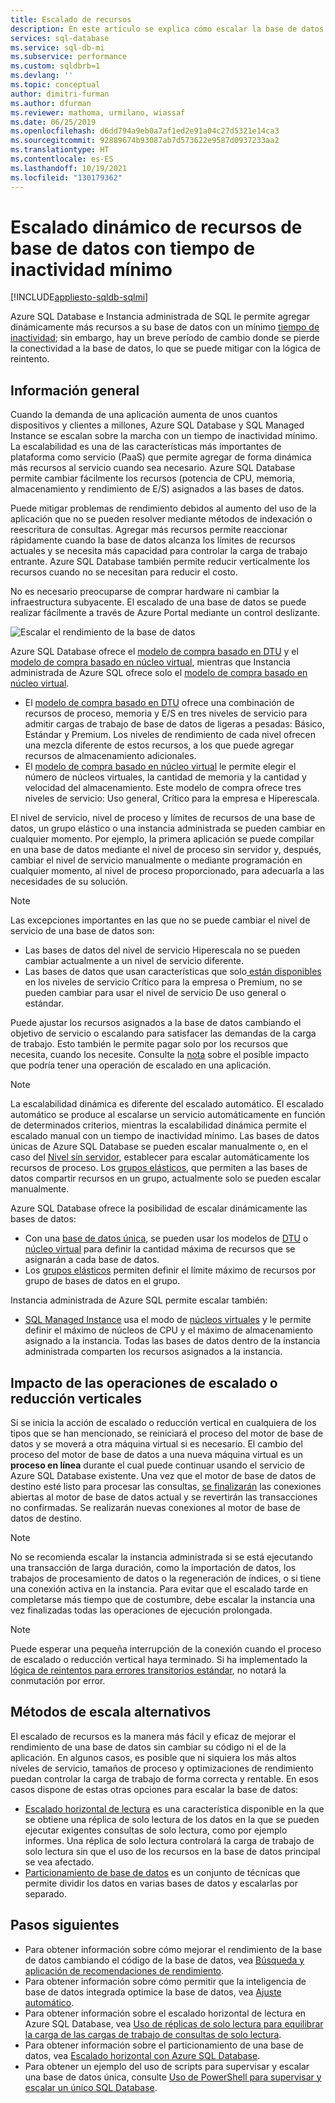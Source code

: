 ```yaml
---
title: Escalado de recursos
description: En este artículo se explica cómo escalar la base de datos en Azure SQL Database e Instancia administrada de SQL mediante la adición o eliminación de recursos asignados.
services: sql-database
ms.service: sql-db-mi
ms.subservice: performance
ms.custom: sqldbrb=1
ms.devlang: ''
ms.topic: conceptual
author: dimitri-furman
ms.author: dfurman
ms.reviewer: mathoma, urmilano, wiassaf
ms.date: 06/25/2019
ms.openlocfilehash: d6dd794a9eb0a7af1ed2e91a04c27d5321e14ca3
ms.sourcegitcommit: 92889674b93087ab7d573622e9587d0937233aa2
ms.translationtype: HT
ms.contentlocale: es-ES
ms.lasthandoff: 10/19/2021
ms.locfileid: "130179362"
---
```

# <a name="dynamically-scale-database-resources-with-minimal-downtime"></a>Escalado dinámico de recursos de base de datos con tiempo de inactividad mínimo
[!INCLUDE[appliesto-sqldb-sqlmi](../includes/appliesto-sqldb-sqlmi.md)]

Azure SQL Database e Instancia administrada de SQL le permite agregar dinámicamente más recursos a su base de datos con un mínimo [tiempo de inactividad](https://azure.microsoft.com/support/legal/sla/azure-sql-database); sin embargo, hay un breve período de cambio donde se pierde la conectividad a la base de datos, lo que se puede mitigar con la lógica de reintento.

## <a name="overview"></a>Información general

Cuando la demanda de una aplicación aumenta de unos cuantos dispositivos y clientes a millones, Azure SQL Database y SQL Managed Instance se escalan sobre la marcha con un tiempo de inactividad mínimo. La escalabilidad es una de las características más importantes de plataforma como servicio (PaaS) que permite agregar de forma dinámica más recursos al servicio cuando sea necesario. Azure SQL Database permite cambiar fácilmente los recursos (potencia de CPU, memoria, almacenamiento y rendimiento de E/S) asignados a las bases de datos.

Puede mitigar problemas de rendimiento debidos al aumento del uso de la aplicación que no se pueden resolver mediante métodos de indexación o reescritura de consultas. Agregar más recursos permite reaccionar rápidamente cuando la base de datos alcanza los límites de recursos actuales y se necesita más capacidad para controlar la carga de trabajo entrante. Azure SQL Database también permite reducir verticalmente los recursos cuando no se necesitan para reducir el costo.

No es necesario preocuparse de comprar hardware ni cambiar la infraestructura subyacente. El escalado de una base de datos se puede realizar fácilmente a través de Azure Portal mediante un control deslizante.

![Escalar el rendimiento de la base de datos](./media/scale-resources/scale-performance.svg)

Azure SQL Database ofrece el [modelo de compra basado en DTU](service-tiers-dtu.md) y el [modelo de compra basado en núcleo virtual](service-tiers-vcore.md), mientras que Instancia administrada de Azure SQL ofrece solo el [modelo de compra basado en núcleo virtual](service-tiers-vcore.md). 

- El [modelo de compra basado en DTU](service-tiers-dtu.md) ofrece una combinación de recursos de proceso, memoria y E/S en tres niveles de servicio para admitir cargas de trabajo de base de datos de ligeras a pesadas: Básico, Estándar y Premium. Los niveles de rendimiento de cada nivel ofrecen una mezcla diferente de estos recursos, a los que puede agregar recursos de almacenamiento adicionales.
- El [modelo de compra basado en núcleo virtual](service-tiers-vcore.md) le permite elegir el número de núcleos virtuales, la cantidad de memoria y la cantidad y velocidad del almacenamiento. Este modelo de compra ofrece tres niveles de servicio: Uso general, Crítico para la empresa e Hiperescala.

El nivel de servicio, nivel de proceso y límites de recursos de una base de datos, un grupo elástico o una instancia administrada se pueden cambiar en cualquier momento. Por ejemplo, la primera aplicación se puede compilar en una base de datos mediante el nivel de proceso sin servidor y, después, cambiar el nivel de servicio manualmente o mediante programación en cualquier momento, al nivel de proceso proporcionado, para adecuarla a las necesidades de su solución.

> [!NOTE]
> Las excepciones importantes en las que no se puede cambiar el nivel de servicio de una base de datos son:
> - Las bases de datos del nivel de servicio Hiperescala no se pueden cambiar actualmente a un nivel de servicio diferente.
> - Las bases de datos que usan características que solo[ están disponibles](features-comparison.md#features-of-sql-database-and-sql-managed-instance) en los niveles de servicio Crítico para la empresa o Premium, no se pueden cambiar para usar el nivel de servicio De uso general o estándar.

Puede ajustar los recursos asignados a la base de datos cambiando el objetivo de servicio o escalando para satisfacer las demandas de la carga de trabajo. Esto también le permite pagar solo por los recursos que necesita, cuando los necesite. Consulte la [nota](#impact-of-scale-up-or-scale-down-operations) sobre el posible impacto que podría tener una operación de escalado en una aplicación.

> [!NOTE]
> La escalabilidad dinámica es diferente del escalado automático. El escalado automático se produce al escalarse un servicio automáticamente en función de determinados criterios, mientras la escalabilidad dinámica permite el escalado manual con un tiempo de inactividad mínimo. Las bases de datos únicas de Azure SQL Database se pueden escalar manualmente o, en el caso del [Nivel sin servidor](serverless-tier-overview.md), establecer para escalar automáticamente los recursos de proceso. Los [grupos elásticos](elastic-pool-overview.md), que permiten a las bases de datos compartir recursos en un grupo, actualmente solo se pueden escalar manualmente.

Azure SQL Database ofrece la posibilidad de escalar dinámicamente las bases de datos:

- Con una [base de datos única](single-database-scale.md), se pueden usar los modelos de [DTU](resource-limits-dtu-single-databases.md) o [núcleo virtual](resource-limits-vcore-single-databases.md) para definir la cantidad máxima de recursos que se asignarán a cada base de datos.
- Los [grupos elásticos](elastic-pool-scale.md) permiten definir el límite máximo de recursos por grupo de bases de datos en el grupo.

Instancia administrada de Azure SQL permite escalar también: 

- [SQL Managed Instance](../managed-instance/sql-managed-instance-paas-overview.md) usa el modo de [núcleos virtuales](../managed-instance/sql-managed-instance-paas-overview.md#vcore-based-purchasing-model) y le permite definir el máximo de núcleos de CPU y el máximo de almacenamiento asignado a la instancia. Todas las bases de datos dentro de la instancia administrada comparten los recursos asignados a la instancia.

## <a name="impact-of-scale-up-or-scale-down-operations"></a>Impacto de las operaciones de escalado o reducción verticales

Si se inicia la acción de escalado o reducción vertical en cualquiera de los tipos que se han mencionado, se reiniciará el proceso del motor de base de datos y se moverá a otra máquina virtual si es necesario. El cambio del proceso del motor de base de datos a una nueva máquina virtual es un **proceso en línea** durante el cual puede continuar usando el servicio de Azure SQL Database existente. Una vez que el motor de base de datos de destino esté listo para procesar las consultas, [se finalizarán](single-database-scale.md#impact) las conexiones abiertas al motor de base de datos actual y se revertirán las transacciones no confirmadas. Se realizarán nuevas conexiones al motor de base de datos de destino.

> [!NOTE]
> No se recomienda escalar la instancia administrada si se está ejecutando una transacción de larga duración, como la importación de datos, los trabajos de procesamiento de datos o la regeneración de índices, o si tiene una conexión activa en la instancia. Para evitar que el escalado tarde en completarse más tiempo que de costumbre, debe escalar la instancia una vez finalizadas todas las operaciones de ejecución prolongada.

> [!NOTE]
> Puede esperar una pequeña interrupción de la conexión cuando el proceso de escalado o reducción vertical haya terminado. Si ha implementado la [lógica de reintentos para errores transitorios estándar](troubleshoot-common-connectivity-issues.md#retry-logic-for-transient-errors), no notará la conmutación por error.

## <a name="alternative-scale-methods"></a>Métodos de escala alternativos

El escalado de recursos es la manera más fácil y eficaz de mejorar el rendimiento de una base de datos sin cambiar su código ni el de la aplicación. En algunos casos, es posible que ni siquiera los más altos niveles de servicio, tamaños de proceso y optimizaciones de rendimiento puedan controlar la carga de trabajo de forma correcta y rentable. En esos casos dispone de estas otras opciones para escalar la base de datos:

- [Escalado horizontal de lectura](read-scale-out.md) es una característica disponible en la que se obtiene una réplica de solo lectura de los datos en la que se pueden ejecutar exigentes consultas de solo lectura, como por ejemplo informes. Una réplica de solo lectura controlará la carga de trabajo de solo lectura sin que el uso de los recursos en la base de datos principal se vea afectado.
- [Particionamiento de base de datos](elastic-scale-introduction.md) es un conjunto de técnicas que permite dividir los datos en varias bases de datos y escalarlas por separado.

## <a name="next-steps"></a>Pasos siguientes

- Para obtener información sobre cómo mejorar el rendimiento de la base de datos cambiando el código de la base de datos, vea [Búsqueda y aplicación de recomendaciones de rendimiento](database-advisor-find-recommendations-portal.md).
- Para obtener información sobre cómo permitir que la inteligencia de base de datos integrada optimice la base de datos, vea [Ajuste automático](automatic-tuning-overview.md).
- Para obtener información sobre el escalado horizontal de lectura en Azure SQL Database, vea [Uso de réplicas de solo lectura para equilibrar la carga de las cargas de trabajo de consultas de solo lectura](read-scale-out.md).
- Para obtener información sobre el particionamiento de una base de datos, vea [Escalado horizontal con Azure SQL Database](elastic-scale-introduction.md).
- Para obtener un ejemplo del uso de scripts para supervisar y escalar una base de datos única, consulte [Uso de PowerShell para supervisar y escalar un único SQL Database](scripts/monitor-and-scale-database-powershell.md).
